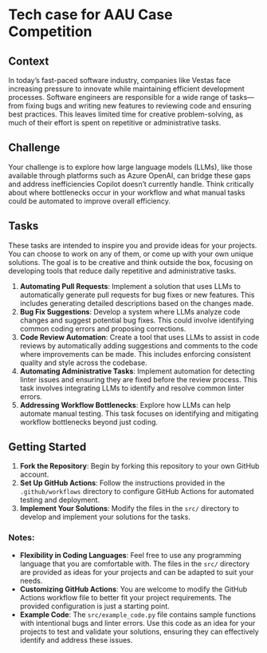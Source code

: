 # Tech case for AAU Case Competition

## Context

In today’s fast-paced software industry, companies like Vestas face increasing pressure to innovate while maintaining efficient development processes. Software engineers are responsible for a wide range of tasks—from fixing bugs and writing new features to reviewing code and ensuring best practices. This leaves limited time for creative problem-solving, as much of their effort is spent on repetitive or administrative tasks.

## Challenge

Your challenge is to explore how large language models (LLMs), like those available through platforms such as Azure OpenAI, can bridge these gaps and address inefficiencies Copilot doesn’t currently handle. Think critically about where bottlenecks occur in your workflow and what manual tasks could be automated to improve overall efficiency.

## Tasks

These tasks are intended to inspire you and provide ideas for your projects. You can choose to work on any of them, or come up with your own unique solutions. The goal is to be creative and think outside the box, focusing on developing tools that reduce daily repetitive and administrative tasks.

1. **Automating Pull Requests**: Implement a solution that uses LLMs to automatically generate pull requests for bug fixes or new features. This includes generating detailed descriptions based on the changes made.
2. **Bug Fix Suggestions**: Develop a system where LLMs analyze code changes and suggest potential bug fixes. This could involve identifying common coding errors and proposing corrections.
3. **Code Review Automation**: Create a tool that uses LLMs to assist in code reviews by automatically adding suggestions and comments to the code where improvements can be made. This includes enforcing consistent quality and style across the codebase.
4. **Automating Administrative Tasks**: Implement automation for detecting linter issues and ensuring they are fixed before the review process. This task involves integrating LLMs to identify and resolve common linter errors.
5. **Addressing Workflow Bottlenecks**: Explore how LLMs can help automate manual testing. This task focuses on identifying and mitigating workflow bottlenecks beyond just coding.

## Getting Started

1. **Fork the Repository**: Begin by forking this repository to your own GitHub account.
2. **Set Up GitHub Actions**: Follow the instructions provided in the `.github/workflows` directory to configure GitHub Actions for automated testing and deployment.
3. **Implement Your Solutions**: Modify the files in the `src/` directory to develop and implement your solutions for the tasks.

### Notes:

- **Flexibility in Coding Languages**: Feel free to use any programming language that you are comfortable with. The files in the `src/` directory are provided as ideas for your projects and can be adapted to suit your needs.
- **Customizing GitHub Actions**: You are welcome to modify the GitHub Actions workflow file to better fit your project requirements. The provided configuration is just a starting point.
- **Example Code**: The `src/example_code.py` file contains sample functions with intentional bugs and linter errors. Use this code as an idea for your projects to test and validate your solutions, ensuring they can effectively identify and address these issues.
